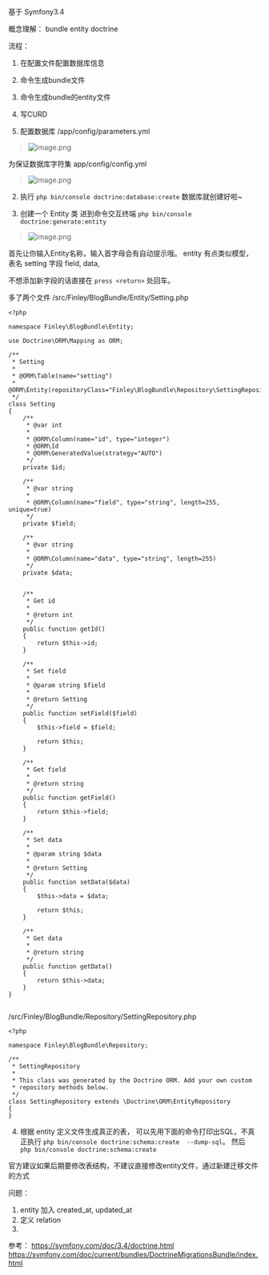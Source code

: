 基于 Symfony3.4

概念理解：
bundle
entity
doctrine

流程：
1. 在配置文件配置数据库信息
2. 命令生成bundle文件
3. 命令生成bundle的entity文件
4. 写CURD 

1. 配置数据库
/app/config/parameters.yml
> ![image.png](https://upload-images.jianshu.io/upload_images/71414-34476a8d5b7896d1.png?imageMogr2/auto-orient/strip%7CimageView2/2/w/1240)

为保证数据库字符集
app/config/config.yml
> ![image.png](https://upload-images.jianshu.io/upload_images/71414-b74eea805de1d7dc.png?imageMogr2/auto-orient/strip%7CimageView2/2/w/1240)

2. 执行 `php bin/console doctrine:database:create`
数据库就创建好啦~

3. 创建一个 Entity 类
进到命令交互终端 `php bin/console doctrine:generate:entity` 
> ![image.png](https://upload-images.jianshu.io/upload_images/71414-78d4d9054d69c2de.png?imageMogr2/auto-orient/strip%7CimageView2/2/w/1240)

首先让你输入Entity名称，输入首字母会有自动提示哦。
entity 有点类似模型，
表名  setting 字段 field, data,


 不想添加新字段的话直接在 `press <return>` 处回车。

多了两个文件
/src/Finley/BlogBundle/Entity/Setting.php
```
<?php

namespace Finley\BlogBundle\Entity;

use Doctrine\ORM\Mapping as ORM;

/**
 * Setting
 *
 * @ORM\Table(name="setting")
 * @ORM\Entity(repositoryClass="Finley\BlogBundle\Repository\SettingRepository")
 */
class Setting
{
    /**
     * @var int
     *
     * @ORM\Column(name="id", type="integer")
     * @ORM\Id
     * @ORM\GeneratedValue(strategy="AUTO")
     */
    private $id;

    /**
     * @var string
     *
     * @ORM\Column(name="field", type="string", length=255, unique=true)
     */
    private $field;

    /**
     * @var string
     *
     * @ORM\Column(name="data", type="string", length=255)
     */
    private $data;


    /**
     * Get id
     *
     * @return int
     */
    public function getId()
    {
        return $this->id;
    }

    /**
     * Set field
     *
     * @param string $field
     *
     * @return Setting
     */
    public function setField($field)
    {
        $this->field = $field;

        return $this;
    }

    /**
     * Get field
     *
     * @return string
     */
    public function getField()
    {
        return $this->field;
    }

    /**
     * Set data
     *
     * @param string $data
     *
     * @return Setting
     */
    public function setData($data)
    {
        $this->data = $data;

        return $this;
    }

    /**
     * Get data
     *
     * @return string
     */
    public function getData()
    {
        return $this->data;
    }
}


```

/src/Finley/BlogBundle/Repository/SettingRepository.php

```
<?php

namespace Finley\BlogBundle\Repository;

/**
 * SettingRepository
 *
 * This class was generated by the Doctrine ORM. Add your own custom
 * repository methods below.
 */
class SettingRepository extends \Doctrine\ORM\EntityRepository
{
}

```
4.  根据 entity 定义文件生成真正的表，
可以先用下面的命令打印出SQL，不真正执行
`php bin/console doctrine:schema:create  --dump-sql`。
然后 ` php bin/console doctrine:schema:create`

官方建议如果后期要修改表结构，不建议直接修改entity文件，通过新建迁移文件的方式





问题：
1. entity 加入 created_at, updated_at
2. 定义 relation
3. 

参考：
https://symfony.com/doc/3.4/doctrine.html
https://symfony.com/doc/current/bundles/DoctrineMigrationsBundle/index.html
